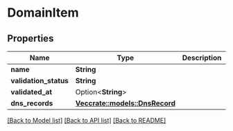 # DomainItem

## Properties

Name | Type | Description | Notes
------------ | ------------- | ------------- | -------------
**name** | **String** |  | 
**validation_status** | **String** |  | 
**validated_at** | Option<**String**> |  | [optional]
**dns_records** | [**Vec<crate::models::DnsRecord>**](DnsRecord.md) |  | 

[[Back to Model list]](../README.md#documentation-for-models) [[Back to API list]](../README.md#documentation-for-api-endpoints) [[Back to README]](../README.md)


